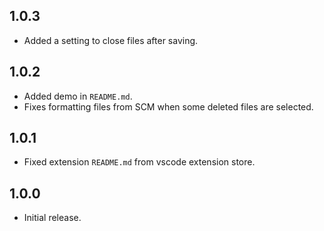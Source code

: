 ## 1.0.3
- Added a setting to close files after saving.

## 1.0.2
- Added demo in `README.md`.
- Fixes formatting files from SCM when some deleted files are selected.

## 1.0.1
- Fixed extension `README.md` from vscode extension store.

## 1.0.0
- Initial release.